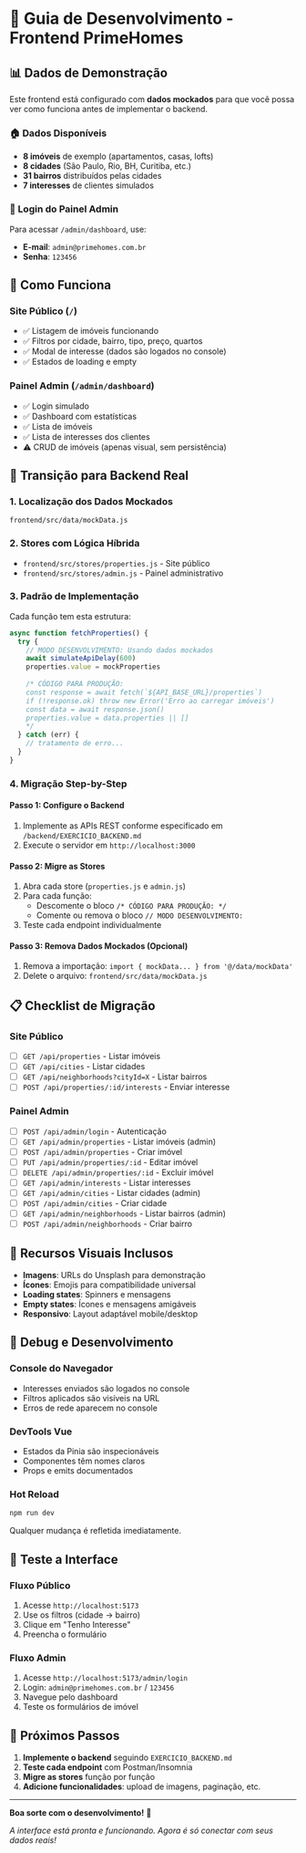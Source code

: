 # 🚀 Guia de Desenvolvimento - Frontend PrimeHomes

## 📊 Dados de Demonstração

Este frontend está configurado com **dados mockados** para que você possa ver como funciona antes de implementar o backend. 

### 🏠 Dados Disponíveis

- **8 imóveis** de exemplo (apartamentos, casas, lofts)
- **8 cidades** (São Paulo, Rio, BH, Curitiba, etc.)
- **31 bairros** distribuídos pelas cidades
- **7 interesses** de clientes simulados

### 🔐 Login do Painel Admin

Para acessar `/admin/dashboard`, use:
- **E-mail**: `admin@primehomes.com.br`
- **Senha**: `123456`

## 🎯 Como Funciona

### Site Público (`/`)
- ✅ Listagem de imóveis funcionando
- ✅ Filtros por cidade, bairro, tipo, preço, quartos
- ✅ Modal de interesse (dados são logados no console)
- ✅ Estados de loading e empty

### Painel Admin (`/admin/dashboard`)
- ✅ Login simulado
- ✅ Dashboard com estatísticas
- ✅ Lista de imóveis
- ✅ Lista de interesses dos clientes
- ⚠️ CRUD de imóveis (apenas visual, sem persistência)

## 🔧 Transição para Backend Real

### 1. Localização dos Dados Mockados
```
frontend/src/data/mockData.js
```

### 2. Stores com Lógica Híbrida
- `frontend/src/stores/properties.js` - Site público
- `frontend/src/stores/admin.js` - Painel administrativo

### 3. Padrão de Implementação

Cada função tem esta estrutura:

```javascript
async function fetchProperties() {
  try {
    // MODO DESENVOLVIMENTO: Usando dados mockados
    await simulateApiDelay(600)
    properties.value = mockProperties
    
    /* CÓDIGO PARA PRODUÇÃO:
    const response = await fetch(`${API_BASE_URL}/properties`)
    if (!response.ok) throw new Error('Erro ao carregar imóveis')
    const data = await response.json()
    properties.value = data.properties || []
    */
  } catch (err) {
    // tratamento de erro...
  }
}
```

### 4. Migração Step-by-Step

#### Passo 1: Configure o Backend
1. Implemente as APIs REST conforme especificado em `/backend/EXERCICIO_BACKEND.md`
2. Execute o servidor em `http://localhost:3000`

#### Passo 2: Migre as Stores
1. Abra cada store (`properties.js` e `admin.js`)
2. Para cada função:
   - Descomente o bloco `/* CÓDIGO PARA PRODUÇÃO: */`
   - Comente ou remova o bloco `// MODO DESENVOLVIMENTO:`
3. Teste cada endpoint individualmente

#### Passo 3: Remova Dados Mockados (Opcional)
1. Remova a importação: `import { mockData... } from '@/data/mockData'`
2. Delete o arquivo: `frontend/src/data/mockData.js`

## 📋 Checklist de Migração

### Site Público
- [ ] `GET /api/properties` - Listar imóveis
- [ ] `GET /api/cities` - Listar cidades  
- [ ] `GET /api/neighborhoods?cityId=X` - Listar bairros
- [ ] `POST /api/properties/:id/interests` - Enviar interesse

### Painel Admin  
- [ ] `POST /api/admin/login` - Autenticação
- [ ] `GET /api/admin/properties` - Listar imóveis (admin)
- [ ] `POST /api/admin/properties` - Criar imóvel
- [ ] `PUT /api/admin/properties/:id` - Editar imóvel
- [ ] `DELETE /api/admin/properties/:id` - Excluir imóvel
- [ ] `GET /api/admin/interests` - Listar interesses
- [ ] `GET /api/admin/cities` - Listar cidades (admin)
- [ ] `POST /api/admin/cities` - Criar cidade
- [ ] `GET /api/admin/neighborhoods` - Listar bairros (admin)  
- [ ] `POST /api/admin/neighborhoods` - Criar bairro

## 🎨 Recursos Visuais Inclusos

- **Imagens**: URLs do Unsplash para demonstração
- **Ícones**: Emojis para compatibilidade universal  
- **Loading states**: Spinners e mensagens
- **Empty states**: Ícones e mensagens amigáveis
- **Responsivo**: Layout adaptável mobile/desktop

## 🐛 Debug e Desenvolvimento

### Console do Navegador
- Interesses enviados são logados no console
- Filtros aplicados são visíveis na URL
- Erros de rede aparecem no console

### DevTools Vue
- Estados da Pinia são inspecionáveis
- Componentes têm nomes claros
- Props e emits documentados

### Hot Reload
```bash
npm run dev
```
Qualquer mudança é refletida imediatamente.

## 📱 Teste a Interface

### Fluxo Público
1. Acesse `http://localhost:5173`
2. Use os filtros (cidade → bairro)
3. Clique em "Tenho Interesse"
4. Preencha o formulário

### Fluxo Admin  
1. Acesse `http://localhost:5173/admin/login`
2. Login: `admin@primehomes.com.br` / `123456`
3. Navegue pelo dashboard
4. Teste os formulários de imóvel

## 🎯 Próximos Passos

1. **Implemente o backend** seguindo `EXERCICIO_BACKEND.md`
2. **Teste cada endpoint** com Postman/Insomnia
3. **Migre as stores** função por função
4. **Adicione funcionalidades**: upload de imagens, paginação, etc.

---

**Boa sorte com o desenvolvimento!** 🚀

*A interface está pronta e funcionando. Agora é só conectar com seus dados reais!*